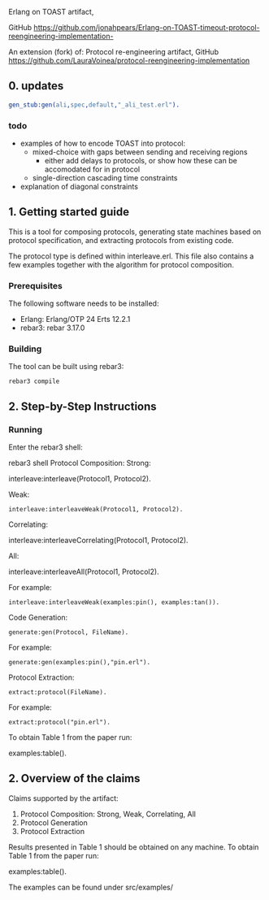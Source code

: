 Erlang on TOAST artifact,

GitHub <https://github.com/jonahpears/Erlang-on-TOAST-timeout-protocol-reengineering-implementation->

An extension (fork) of:
Protocol re-engineering artifact,
GitHub  <https://github.com/LauraVoinea/protocol-reengineering-implementation>

## 0. updates

```erl
gen_stub:gen(ali,spec,default,"_ali_test.erl").
```

### todo

- examples of how to encode TOAST into protocol:
  - mixed-choice with gaps between sending and receiving regions
    - either add delays to protocols, or show how these can be accomodated for in protocol
  - single-direction cascading time constraints
- explanation of diagonal constraints

## 1. Getting started guide

This is a tool for composing protocols, generating state machines based on
protocol specification, and extracting protocols from existing code.

The protocol type is defined within interleave.erl. This file also contains a few
examples together with the algorithm for protocol composition.

### Prerequisites

The following software needs to be installed:

- Erlang: Erlang/OTP 24 Erts 12.2.1
- rebar3: rebar 3.17.0

### Building

The tool can be built using rebar3:

    rebar3 compile

## 2. Step-by-Step Instructions

### Running

Enter the rebar3 shell:

  rebar3 shell
Protocol Composition:
Strong:

  interleave:interleave(Protocol1, Protocol2).

Weak:

    interleave:interleaveWeak(Protocol1, Protocol2).

Correlating:

  interleave:interleaveCorrelating(Protocol1, Protocol2).

All:

  interleave:interleaveAll(Protocol1, Protocol2).

For example:

    interleave:interleaveWeak(examples:pin(), examples:tan()).

Code Generation:

    generate:gen(Protocol, FileName).

For example:

    generate:gen(examples:pin(),"pin.erl").

Protocol Extraction:

    extract:protocol(FileName).

For example:

    extract:protocol("pin.erl").

To obtain Table 1 from the paper run:

  examples:table().

## 2. Overview of the claims

Claims supported by the artifact:

 1. Protocol Composition: Strong, Weak, Correlating, All
 2. Protocol Generation
 3. Protocol Extraction

Results presented in Table 1 should be obtained on any machine.
To obtain Table 1 from the paper run:

  examples:table().

The examples can be found under src/examples/
